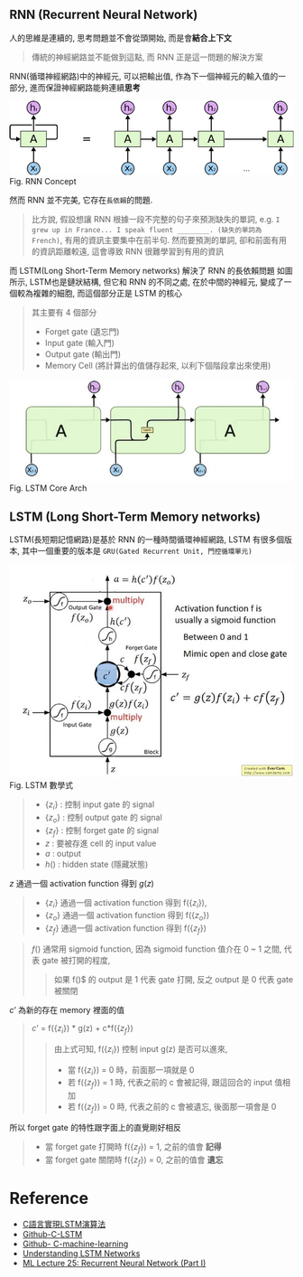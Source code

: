 RNN (Recurrent Neural Network)
----

人的思維是連續的, 思考問題並不會從頭開始, 而是會**結合上下文**
> 傳統的神經網路並不能做到這點, 而 RNN 正是這一問題的解決方案

RNN(循環神經網路)中的神經元, 可以把輸出值, 作為下一個神經元的輸入值的一部分, 進而保證神經網路能夠連續**思考**

![RNN_Concept](RNN_Concept.jpg)<br>
Fig. RNN Concept

然而 RNN 並不完美, 它存在`長依賴`的問題.
> 比方說, 假設想讓 RNN 根據一段不完整的句子來預測缺失的單詞,
> e.g. `I grew up in France... I speak fluent ________. (缺失的單詞為 French)`, 有用的資訊主要集中在前半句. 然而要預測的單詞, 卻和前面有用的資訊距離較遠, 這會導致 RNN 很難學習到有用的資訊

而 LSTM(Long Short-Term Memory networks) 解決了 RNN 的長依賴問題
如圖所示, LSTM也是鏈狀結構, 但它和 RNN 的不同之處, 在於中間的神經元, 變成了一個較為複雜的細胞, 而這個部分正是 LSTM 的核心
> 其主要有 4 個部分
> + Forget gate (遺忘門)
> + Input gate (輸入門)
> + Output gate (輸出門)
> + Memory Cell (將計算出的值儲存起來, 以利下個階段拿出來使用)


![LSTM_core_arch](LSTM_core_arch.jpg)<br>
Fig. LSTM Core Arch


## LSTM (Long Short-Term Memory networks)

LSTM(長短期記憶網路)是基於 RNN 的一種時間循環神經網路, LSTM 有很多個版本, 其中一個重要的版本是 `GRU(Gated Recurrent Unit, 門控循環單元)`

![LSTM_Math](LSTM_Math.jpg)<br>
Fig. LSTM 數學式

> + $\{z_i\}$ : 控制 input gate 的 signal
> + $\{z_o\}$ : 控制 output gate 的 signal
> + $\{z_f\}$ : 控制 forget gate 的 signal
> + $z$ : 要被存進 cell 的 input value
> + $a$ : output
> + $h()$ : hidden state (隱藏狀態)

$z$ 通過一個 activation function 得到 $g(z)$
> + $\{z_i\}$ 通過一個 activation function 得到 f($\{z_i\}$),
> + $\{z_o\}$ 通過一個 activation function 得到 f($\{z_o\}$)
> + $\{z_f\}$ 通過一個 activation function 得到 f($\{z_f\}$)

> $f()$ 通常用 sigmoid function, 因為 sigmoid function 值介在 0 ~ 1 之間, 代表 gate 被打開的程度,
>> 如果 f()$ 的 output 是 1 代表 gate 打開, 反之 output 是 0 代表 gate 被關閉

$c’$ 為新的存在 memory 裡面的值
> $c’$ = f($\{z_i\}$) * g(z) + c*f($\{z_f\}$)
>> 由上式可知, f($\{z_i\}$) 控制 input g(z) 是否可以進來,
>> + 當 f($\{z_i\}$) = 0 時，前面那一項就是 0
>> + 若 f($\{z_f\}$) = 1 時, 代表之前的 c 會被記得, 跟這回合的 input 值相加
>> + 若 f($\{z_f\}$) = 0 時, 代表之前的 c 會被遺忘, 後面那一項會是 0

所以 forget gate 的特性跟字面上的直覺剛好相反
> + 當 forget gate 打開時 f($\{z_f\}$) = 1, 之前的值會 **記得**
> + 當 forget gate 關閉時 f($\{z_f\}$) = 0, 之前的值會 **遺忘**


# Reference

+ [C語言實現LSTM演算法](https://zhuanlan.zhihu.com/p/262132576)
+ [Github-C-LSTM](https://github.com/az13js-org/C-LSTM)
+ [Github- C-machine-learning](https://github.com/Jianx-Gao/C-machine-learning)
+ [Understanding LSTM Networks](http://colah.github.io/posts/2015-08-Understanding-LSTMs/)
+ [ML Lecture 25: Recurrent Neural Network (Part I)](http://violin-tao.blogspot.com/2017/12/ml-recurrent-neural-network-rnn-part-i.html)
